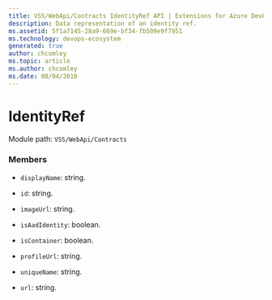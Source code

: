 ```yaml
---
title: VSS/WebApi/Contracts IdentityRef API | Extensions for Azure DevOps Services
description: Data representation of an identity ref.
ms.assetid: 5f1a7145-28a9-669e-bf34-fb509e9f7951
ms.technology: devops-ecosystem
generated: true
author: chcomley
ms.topic: article
ms.author: chcomley
ms.date: 08/04/2016
---
```


# IdentityRef

Module path: `VSS/WebApi/Contracts`

### Members

* `displayName`: string.

* `id`: string.

* `imageUrl`: string.

* `isAadIdentity`: boolean.

* `isContainer`: boolean.

* `profileUrl`: string.

* `uniqueName`: string.

* `url`: string.
